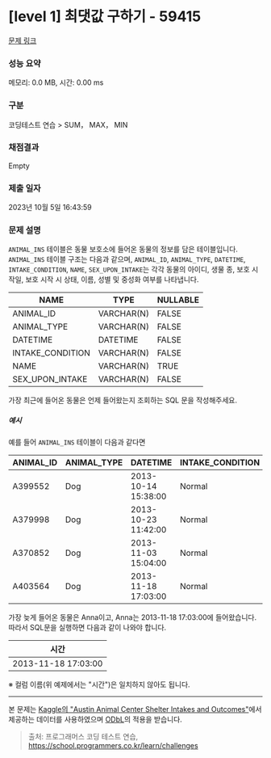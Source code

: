# [level 1] 최댓값 구하기 - 59415 

[문제 링크](https://school.programmers.co.kr/learn/courses/30/lessons/59415) 

### 성능 요약

메모리: 0.0 MB, 시간: 0.00 ms

### 구분

코딩테스트 연습 > SUM， MAX， MIN

### 채점결과

Empty

### 제출 일자

2023년 10월 5일 16:43:59

### 문제 설명

<p style="user-select: auto;"><code style="user-select: auto;">ANIMAL_INS</code> 테이블은 동물 보호소에 들어온 동물의 정보를 담은 테이블입니다. <code style="user-select: auto;">ANIMAL_INS</code> 테이블 구조는 다음과 같으며, <code style="user-select: auto;">ANIMAL_ID</code>, <code style="user-select: auto;">ANIMAL_TYPE</code>, <code style="user-select: auto;">DATETIME</code>, <code style="user-select: auto;">INTAKE_CONDITION</code>, <code style="user-select: auto;">NAME</code>, <code style="user-select: auto;">SEX_UPON_INTAKE</code>는 각각 동물의 아이디, 생물 종, 보호 시작일, 보호 시작 시 상태, 이름, 성별 및 중성화 여부를 나타냅니다.</p>
<table class="table" style="user-select: auto;">
        <thead style="user-select: auto;"><tr style="user-select: auto;">
<th style="user-select: auto;">NAME</th>
<th style="user-select: auto;">TYPE</th>
<th style="user-select: auto;">NULLABLE</th>
</tr>
</thead>
        <tbody style="user-select: auto;"><tr style="user-select: auto;">
<td style="user-select: auto;">ANIMAL_ID</td>
<td style="user-select: auto;">VARCHAR(N)</td>
<td style="user-select: auto;">FALSE</td>
</tr>
<tr style="user-select: auto;">
<td style="user-select: auto;">ANIMAL_TYPE</td>
<td style="user-select: auto;">VARCHAR(N)</td>
<td style="user-select: auto;">FALSE</td>
</tr>
<tr style="user-select: auto;">
<td style="user-select: auto;">DATETIME</td>
<td style="user-select: auto;">DATETIME</td>
<td style="user-select: auto;">FALSE</td>
</tr>
<tr style="user-select: auto;">
<td style="user-select: auto;">INTAKE_CONDITION</td>
<td style="user-select: auto;">VARCHAR(N)</td>
<td style="user-select: auto;">FALSE</td>
</tr>
<tr style="user-select: auto;">
<td style="user-select: auto;">NAME</td>
<td style="user-select: auto;">VARCHAR(N)</td>
<td style="user-select: auto;">TRUE</td>
</tr>
<tr style="user-select: auto;">
<td style="user-select: auto;">SEX_UPON_INTAKE</td>
<td style="user-select: auto;">VARCHAR(N)</td>
<td style="user-select: auto;">FALSE</td>
</tr>
</tbody>
      </table>
<p style="user-select: auto;">가장 최근에 들어온 동물은 언제 들어왔는지 조회하는 SQL 문을 작성해주세요. </p>

<h5 style="user-select: auto;">예시</h5>

<p style="user-select: auto;">예를 들어 <code style="user-select: auto;">ANIMAL_INS</code> 테이블이 다음과 같다면</p>
<table class="table" style="user-select: auto;">
        <thead style="user-select: auto;"><tr style="user-select: auto;">
<th style="user-select: auto;">ANIMAL_ID</th>
<th style="user-select: auto;">ANIMAL_TYPE</th>
<th style="user-select: auto;">DATETIME</th>
<th style="user-select: auto;">INTAKE_CONDITION</th>
<th style="user-select: auto;">NAME</th>
<th style="user-select: auto;">SEX_UPON_INTAKE</th>
</tr>
</thead>
        <tbody style="user-select: auto;"><tr style="user-select: auto;">
<td style="user-select: auto;">A399552</td>
<td style="user-select: auto;">Dog</td>
<td style="user-select: auto;">2013-10-14 15:38:00</td>
<td style="user-select: auto;">Normal</td>
<td style="user-select: auto;">Jack</td>
<td style="user-select: auto;">Neutered Male</td>
</tr>
<tr style="user-select: auto;">
<td style="user-select: auto;">A379998</td>
<td style="user-select: auto;">Dog</td>
<td style="user-select: auto;">2013-10-23 11:42:00</td>
<td style="user-select: auto;">Normal</td>
<td style="user-select: auto;">Disciple</td>
<td style="user-select: auto;">Intact Male</td>
</tr>
<tr style="user-select: auto;">
<td style="user-select: auto;">A370852</td>
<td style="user-select: auto;">Dog</td>
<td style="user-select: auto;">2013-11-03 15:04:00</td>
<td style="user-select: auto;">Normal</td>
<td style="user-select: auto;">Katie</td>
<td style="user-select: auto;">Spayed Female</td>
</tr>
<tr style="user-select: auto;">
<td style="user-select: auto;">A403564</td>
<td style="user-select: auto;">Dog</td>
<td style="user-select: auto;">2013-11-18 17:03:00</td>
<td style="user-select: auto;">Normal</td>
<td style="user-select: auto;">Anna</td>
<td style="user-select: auto;">Spayed Female</td>
</tr>
</tbody>
      </table>
<p style="user-select: auto;">가장 늦게 들어온 동물은 Anna이고, Anna는 2013-11-18 17:03:00에 들어왔습니다. 따라서 SQL문을 실행하면 다음과 같이 나와야 합니다.</p>
<table class="table" style="user-select: auto;">
        <thead style="user-select: auto;"><tr style="user-select: auto;">
<th style="user-select: auto;">시간</th>
</tr>
</thead>
        <tbody style="user-select: auto;"><tr style="user-select: auto;">
<td style="user-select: auto;">2013-11-18 17:03:00</td>
</tr>
</tbody>
      </table>
<p style="user-select: auto;">※ 컬럼 이름(위 예제에서는 "시간")은 일치하지 않아도 됩니다.</p>

<hr style="user-select: auto;">

<p style="user-select: auto;">본 문제는 <a href="https://www.kaggle.com/aaronschlegel/austin-animal-center-shelter-intakes-and-outcomes" target="_blank" rel="noopener" style="user-select: auto;">Kaggle의 "Austin Animal Center Shelter Intakes and Outcomes"</a>에서 제공하는 데이터를 사용하였으며 <a href="https://opendatacommons.org/licenses/odbl/1.0/" target="_blank" rel="noopener" style="user-select: auto;">ODbL</a>의 적용을 받습니다.</p>


> 출처: 프로그래머스 코딩 테스트 연습, https://school.programmers.co.kr/learn/challenges
